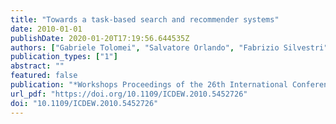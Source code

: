 ```yaml
---
title: "Towards a task-based search and recommender systems"
date: 2010-01-01
publishDate: 2020-01-20T17:19:56.644535Z
authors: ["Gabriele Tolomei", "Salvatore Orlando", "Fabrizio Silvestri"]
publication_types: ["1"]
abstract: ""
featured: false
publication: "*Workshops Proceedings of the 26th International Conference on Data Engineering, ICDE 2010, March 1-6, 2010, Long Beach, California, USA*"
url_pdf: "https://doi.org/10.1109/ICDEW.2010.5452726"
doi: "10.1109/ICDEW.2010.5452726"
---
```


